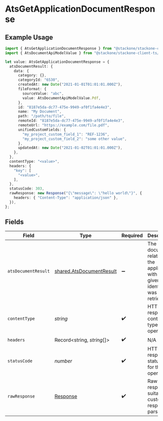 # AtsGetApplicationDocumentResponse

## Example Usage

```typescript
import { AtsGetApplicationDocumentResponse } from "@stackone/stackone-client-ts/sdk/models/operations";
import { AtsDocumentApiModelValue } from "@stackone/stackone-client-ts/sdk/models/shared";

let value: AtsGetApplicationDocumentResponse = {
  atsDocumentResult: {
    data: {
      category: {},
      categoryId: "6530",
      createdAt: new Date("2021-01-01T01:01:01.000Z"),
      fileFormat: {
        sourceValue: "abc",
        value: AtsDocumentApiModelValue.Pdf,
      },
      id: "8187e5da-dc77-475e-9949-af0f1fa4e4e3",
      name: "My Document",
      path: "/path/to/file",
      remoteId: "8187e5da-dc77-475e-9949-af0f1fa4e4e3",
      remoteUrl: "https://example.com/file.pdf",
      unifiedCustomFields: {
        "my_project_custom_field_1": "REF-1236",
        "my_project_custom_field_2": "some other value",
      },
      updatedAt: new Date("2021-01-02T01:01:01.000Z"),
    },
  },
  contentType: "<value>",
  headers: {
    "key": [
      "<value>",
    ],
  },
  statusCode: 303,
  rawResponse: new Response("{\"message\": \"hello world\"}", {
    headers: { "Content-Type": "application/json" },
  }),
};
```

## Fields

| Field                                                                             | Type                                                                              | Required                                                                          | Description                                                                       |
| --------------------------------------------------------------------------------- | --------------------------------------------------------------------------------- | --------------------------------------------------------------------------------- | --------------------------------------------------------------------------------- |
| `atsDocumentResult`                                                               | [shared.AtsDocumentResult](../../../sdk/models/shared/atsdocumentresult.md)       | :heavy_minus_sign:                                                                | The document related to the application with the given identifiers was retrieved. |
| `contentType`                                                                     | *string*                                                                          | :heavy_check_mark:                                                                | HTTP response content type for this operation                                     |
| `headers`                                                                         | Record<string, *string*[]>                                                        | :heavy_check_mark:                                                                | N/A                                                                               |
| `statusCode`                                                                      | *number*                                                                          | :heavy_check_mark:                                                                | HTTP response status code for this operation                                      |
| `rawResponse`                                                                     | [Response](https://developer.mozilla.org/en-US/docs/Web/API/Response)             | :heavy_check_mark:                                                                | Raw HTTP response; suitable for custom response parsing                           |